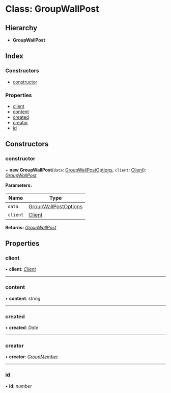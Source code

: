 
# Class: GroupWallPost

## Hierarchy

* **GroupWallPost**

## Index

### Constructors

* [constructor](_structures_group_.groupwallpost.md#constructor)

### Properties

* [client](_structures_group_.groupwallpost.md#client)
* [content](_structures_group_.groupwallpost.md#content)
* [created](_structures_group_.groupwallpost.md#created)
* [creator](_structures_group_.groupwallpost.md#creator)
* [id](_structures_group_.groupwallpost.md#id)

## Constructors

### <a id="constructor" name="constructor"></a>  constructor

\+ **new GroupWallPost**(`data`: [GroupWallPostOptions](../interfaces/_structures_group_.groupwallpostoptions.md), `client`: [Client](_client_client_.client.md)): *[GroupWallPost](_structures_group_.groupwallpost.md)*

**Parameters:**

Name | Type |
------ | ------ |
`data` | [GroupWallPostOptions](../interfaces/_structures_group_.groupwallpostoptions.md) |
`client` | [Client](_client_client_.client.md) |

**Returns:** *[GroupWallPost](_structures_group_.groupwallpost.md)*

## Properties

### <a id="client" name="client"></a>  client

• **client**: *[Client](_client_client_.client.md)*

___

### <a id="content" name="content"></a>  content

• **content**: *string*

___

### <a id="created" name="created"></a>  created

• **created**: *Date*

___

### <a id="creator" name="creator"></a>  creator

• **creator**: *[GroupMember](_structures_group_.groupmember.md)*

___

### <a id="id" name="id"></a>  id

• **id**: *number*
